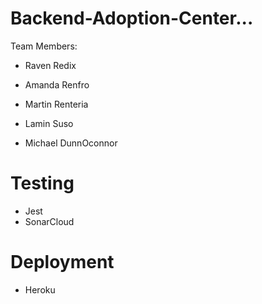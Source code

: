 # Backend-Adoption-Center...

Team Members:
- Raven Redix
- Amanda Renfro
- Martin Renteria
- Lamin Suso

- Michael DunnOconnor

# Testing 

- Jest
- SonarCloud

# Deployment

- Heroku
